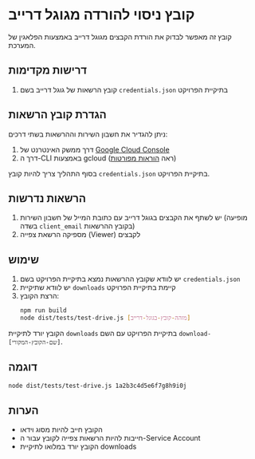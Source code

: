 # קובץ ניסוי להורדה מגוגל דרייב

קובץ זה מאפשר לבדוק את הורדת הקבצים מגוגל דרייב באמצעות הפלאגין של המערכת.

## דרישות מקדימות

1. קובץ הרשאות של גוגל דרייב בשם `credentials.json` בתיקיית הפרויקט

## הגדרת קובץ הרשאות

ניתן להגדיר את חשבון השירות וההרשאות בשתי דרכים:

1. דרך ממשק האינטרנט של [Google Cloud Console](https://console.cloud.google.com)
2. דרך ה-CLI באמצעות gcloud (ראה [הוראות מפורטות](gcloud-setup.md))

בסוף התהליך צריך להיות קובץ `credentials.json` בתיקיית הפרויקט.

## הרשאות נדרשות

1. יש לשתף את הקבצים בגוגל דרייב עם כתובת המייל של חשבון השירות (מופיעה בשדה `client_email` בקובץ ההרשאות)
2. מספיקה הרשאת צפייה (Viewer) לקבצים

## שימוש

1. יש לוודא שקובץ ההרשאות נמצא בתיקיית הפרויקט בשם `credentials.json`
2. יש לוודא שתיקיית `downloads` קיימת בתיקיית הפרויקט
3. הרצת הקובץ:
   ```bash
   npm run build
   node dist/tests/test-drive.js [מזהה-קובץ-בגוגל-דרייב]
   ```

הקובץ יורד לתיקיית `downloads` בתיקיית הפרויקט עם השם `download-[שם-הקובץ-המקורי]`.

## דוגמה

```bash
node dist/tests/test-drive.js 1a2b3c4d5e6f7g8h9i0j
```

## הערות

- הקובץ חייב להיות מסוג וידאו
- חייבות להיות הרשאות צפייה לקובץ עבור ה-Service Account
- הקובץ יורד במלואו לתיקיית downloads
